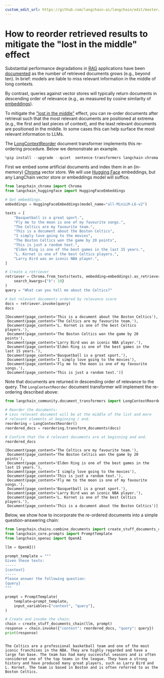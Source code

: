 ```yaml
---
custom_edit_url: https://github.com/langchain-ai/langchain/edit/master/docs/docs/how_to/long_context_reorder.ipynb
---
```

# How to reorder retrieved results to mitigate the "lost in the middle" effect

Substantial performance degradations in [RAG](/docs/tutorials/rag) applications have been [documented](https://arxiv.org/abs/2307.03172) as the number of retrieved documents grows (e.g., beyond ten). In brief: models are liable to miss relevant information in the middle of long contexts.

By contrast, queries against vector stores will typically return documents in descending order of relevance (e.g., as measured by cosine similarity of [embeddings](/docs/concepts/#embedding-models)).

To mitigate the ["lost in the middle"](https://arxiv.org/abs/2307.03172) effect, you can re-order documents after retrieval such that the most relevant documents are positioned at extrema (e.g., the first and last pieces of context), and the least relevant documents are positioned in the middle. In some cases this can help surface the most relevant information to LLMs.

The [LongContextReorder](https://api.python.langchain.com/en/latest/document_transformers/langchain_community.document_transformers.long_context_reorder.LongContextReorder.html) document transformer implements this re-ordering procedure. Below we demonstrate an example.


```python
%pip install --upgrade --quiet  sentence-transformers langchain-chroma langchain langchain-openai langchain-huggingface > /dev/null
```

First we embed some artificial documents and index them in an (in-memory) [Chroma](/docs/integrations/providers/chroma/) vector store. We will use [Hugging Face](/docs/integrations/text_embedding/huggingfacehub/) embeddings, but any LangChain vector store or embeddings model will suffice.


```python
from langchain_chroma import Chroma
from langchain_huggingface import HuggingFaceEmbeddings

# Get embeddings.
embeddings = HuggingFaceEmbeddings(model_name="all-MiniLM-L6-v2")

texts = [
    "Basquetball is a great sport.",
    "Fly me to the moon is one of my favourite songs.",
    "The Celtics are my favourite team.",
    "This is a document about the Boston Celtics",
    "I simply love going to the movies",
    "The Boston Celtics won the game by 20 points",
    "This is just a random text.",
    "Elden Ring is one of the best games in the last 15 years.",
    "L. Kornet is one of the best Celtics players.",
    "Larry Bird was an iconic NBA player.",
]

# Create a retriever
retriever = Chroma.from_texts(texts, embedding=embeddings).as_retriever(
    search_kwargs={"k": 10}
)
query = "What can you tell me about the Celtics?"

# Get relevant documents ordered by relevance score
docs = retriever.invoke(query)
docs
```



```output
[Document(page_content='This is a document about the Boston Celtics'),
 Document(page_content='The Celtics are my favourite team.'),
 Document(page_content='L. Kornet is one of the best Celtics players.'),
 Document(page_content='The Boston Celtics won the game by 20 points'),
 Document(page_content='Larry Bird was an iconic NBA player.'),
 Document(page_content='Elden Ring is one of the best games in the last 15 years.'),
 Document(page_content='Basquetball is a great sport.'),
 Document(page_content='I simply love going to the movies'),
 Document(page_content='Fly me to the moon is one of my favourite songs.'),
 Document(page_content='This is just a random text.')]
```


Note that documents are returned in descending order of relevance to the query. The `LongContextReorder` document transformer will implement the re-ordering described above:


```python
from langchain_community.document_transformers import LongContextReorder

# Reorder the documents:
# Less relevant document will be at the middle of the list and more
# relevant elements at beginning / end.
reordering = LongContextReorder()
reordered_docs = reordering.transform_documents(docs)

# Confirm that the 4 relevant documents are at beginning and end.
reordered_docs
```



```output
[Document(page_content='The Celtics are my favourite team.'),
 Document(page_content='The Boston Celtics won the game by 20 points'),
 Document(page_content='Elden Ring is one of the best games in the last 15 years.'),
 Document(page_content='I simply love going to the movies'),
 Document(page_content='This is just a random text.'),
 Document(page_content='Fly me to the moon is one of my favourite songs.'),
 Document(page_content='Basquetball is a great sport.'),
 Document(page_content='Larry Bird was an iconic NBA player.'),
 Document(page_content='L. Kornet is one of the best Celtics players.'),
 Document(page_content='This is a document about the Boston Celtics')]
```


Below, we show how to incorporate the re-ordered documents into a simple question-answering chain:


```python
from langchain.chains.combine_documents import create_stuff_documents_chain
from langchain_core.prompts import PromptTemplate
from langchain_openai import OpenAI

llm = OpenAI()

prompt_template = """
Given these texts:
-----
{context}
-----
Please answer the following question:
{query}
"""

prompt = PromptTemplate(
    template=prompt_template,
    input_variables=["context", "query"],
)

# Create and invoke the chain:
chain = create_stuff_documents_chain(llm, prompt)
response = chain.invoke({"context": reordered_docs, "query": query})
print(response)
```
```output

The Celtics are a professional basketball team and one of the most iconic franchises in the NBA. They are highly regarded and have a large fan base. The team has had many successful seasons and is often considered one of the top teams in the league. They have a strong history and have produced many great players, such as Larry Bird and L. Kornet. The team is based in Boston and is often referred to as the Boston Celtics.
```
